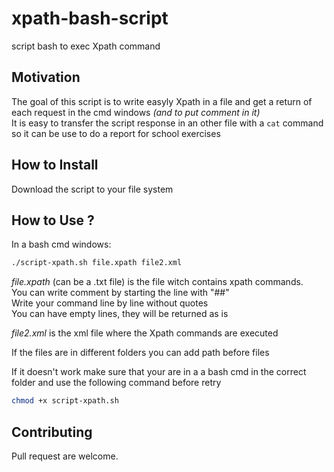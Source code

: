 # xpath-bash-script
 script bash to exec Xpath command


## Motivation

The goal of this script is to write easyly Xpath in a file and get a return of each request in the cmd windows *(and to put comment in it)*  
It is easy to transfer the script response in an other file with a ```cat``` command so it can be use to do a report for school exercises


## How to Install

Download the script to your file system

## How to Use ?

In a bash cmd windows:
```bash
./script-xpath.sh file.xpath file2.xml
```
*file.xpath* (can be a .txt file) is the file witch contains xpath commands.  
You can write comment by starting the line with "##"  
Write your command line by line without quotes  
You can have empty lines, they will be returned as is

*file2.xml* is the xml file where the Xpath commands are executed

If the files are in different folders you can add path before files



If it doesn't work make sure that your are in a a bash cmd in the correct folder and use the following command before retry
```bash
chmod +x script-xpath.sh
```

## Contributing

Pull request are welcome.



